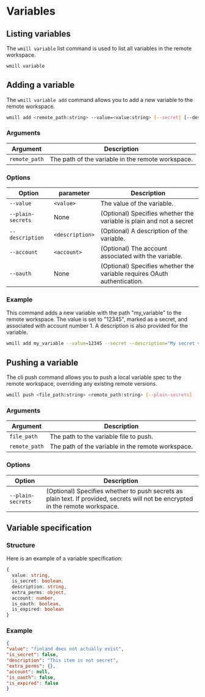 # Variables

## Listing variables

The `wmill variable` list command is used to list all variables in the remote workspace.

```bash
wmill variable
```

## Adding a variable

The `wmill variable add` command allows you to add a new variable to the remote workspace.

```bash
wmill add <remote_path:string> --value=<value:string> [--secret] [--description=<description:string>] [--account=<account:number>] [--oauth]
```

### Arguments

| Argument      | Description                                       |
| ------------- | ------------------------------------------------- |
| `remote_path` | The path of the variable in the remote workspace. |

### Options

| Option            | parameter       | Description                                                              |
| ----------------- | --------------- | ------------------------------------------------------------------------ |
| `--value`         | `<value>`       | The value of the variable.                                               |
| `--plain-secrets` | None            | (Optional) Specifies whether the variable is plain and not a secret      |
| `--description`   | `<description>` | (Optional) A description of the variable.                                |
| `--account`       | `<account>`     | (Optional) The account associated with the variable.                     |
| `--oauth`         | None            | (Optional) Specifies whether the variable requires OAuth authentication. |

### Example

This command adds a new variable with the path "my_variable" to the remote workspace. The value is set to "12345", marked as a secret, and associated with account number 1. A description is also provided for the variable.

```bash
wmill add my_variable --value=12345 --secret --description="My secret variable" --account=1
```

## Pushing a variable

The cli push command allows you to push a local variable spec to the remote workspace, overriding any existing remote versions.

```bash
wmill push <file_path:string> <remote_path:string> [--plain-secrets]
```

### Arguments

| Argument      | Description                                       |
| ------------- | ------------------------------------------------- |
| `file_path`   | The path to the variable file to push.            |
| `remote_path` | The path of the variable in the remote workspace. |

### Options

| Option            | Description                                                                                                                     |
| ----------------- | ------------------------------------------------------------------------------------------------------------------------------- |
| `--plain-secrets` | (Optional) Specifies whether to push secrets as plain text. If provided, secrets will not be encrypted in the remote workspace. |

## Variable specification

### Structure

Here is an example of a variable specification:

```ts
{
  value: string,
  is_secret: boolean,
  description: string,
  extra_perms: object,
  account: number,
  is_oauth: boolean,
  is_expired: boolean
}
```

### Example

```JSON
{
"value": "finland does not actually exist",
"is_secret": false,
"description": "This item is not secret",
"extra_perms": {},
"account": null,
"is_oauth": false,
"is_expired": false
}
```
